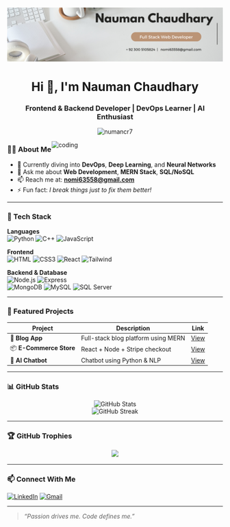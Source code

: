<!-- Banner -->
<p align="center">
  <img src="https://github.com/numancr7/numancr7/blob/main/Nauman%20Chaudhary.png" alt="Nauman Chaudhary Banner" />
</p>

<h1 align="center">Hi 👋, I'm Nauman Chaudhary</h1>
<h3 align="center">Frontend & Backend Developer | DevOps Learner | AI Enthusiast</h3>

<p align="center">
  <img src="https://komarev.com/ghpvc/?username=numancr7&label=Profile%20views&color=0e75b6&style=flat" alt="numancr7" />
</p>

<img align="right" alt="coding" width="400" src="https://camo.githubusercontent.com/7de37139d0b4c1ce40865e799b446c0e963a3dd8fb68d239707237c40604fa3d/68747470733a2f2f63646e2e6472696262626c652e636f6d2f75736572732f3733303730332f73637265656e73686f74732f363538313234332f6176656e746f2e676966" />

### 👨‍💻 About Me
- 🌱 Currently diving into **DevOps**, **Deep Learning**, and **Neural Networks**
- 💬 Ask me about **Web Development**, **MERN Stack**, **SQL/NoSQL**
- 📫 Reach me at: **nomi63558@gmail.com**
- ⚡ Fun fact: *I break things just to fix them better!*

---

### 🧰 Tech Stack

**Languages**  
![Python](https://img.shields.io/badge/-Python-333?style=flat&logo=python) 
![C++](https://img.shields.io/badge/-C++-00599C?style=flat&logo=c%2B%2B) 
![JavaScript](https://img.shields.io/badge/-JavaScript-F7DF1E?style=flat&logo=javascript&logoColor=black)

**Frontend**  
![HTML](https://img.shields.io/badge/-HTML5-E34F26?style=flat&logo=html5&logoColor=white) 
![CSS3](https://img.shields.io/badge/-CSS3-1572B6?style=flat&logo=css3) 
![React](https://img.shields.io/badge/-React-61DAFB?style=flat&logo=react) 
![Tailwind](https://img.shields.io/badge/-TailwindCSS-06B6D4?style=flat&logo=tailwind-css)

**Backend & Database**  
![Node.js](https://img.shields.io/badge/-Node.js-339933?style=flat&logo=node.js&logoColor=white) 
![Express](https://img.shields.io/badge/-Express-000?style=flat&logo=express)  
![MongoDB](https://img.shields.io/badge/-MongoDB-47A248?style=flat&logo=mongodb) 
![MySQL](https://img.shields.io/badge/-MySQL-4479A1?style=flat&logo=mysql) 
![SQL Server](https://img.shields.io/badge/-SQL%20Server-CC2927?style=flat&logo=microsoft-sql-server)

---

### 🚀 Featured Projects

| Project | Description | Link |
|--------|-------------|------|
| 📝 **Blog App** | Full-stack blog platform using MERN | [View](https://github.com/numancr7/blog-app) |
| 📦 **E-Commerce Store** | React + Node + Stripe checkout | [View](https://github.com/numancr7/ecommerce-store) |
| 🤖 **AI Chatbot** | Chatbot using Python & NLP | [View](https://github.com/numancr7/ai-chatbot) |

---

### 📊 GitHub Stats

<p align="center">
  <img src="https://github-readme-stats.vercel.app/api?username=numancr7&show_icons=true&theme=radical" alt="GitHub Stats" />
  <br/>
  <img src="https://github-readme-streak-stats.herokuapp.com/?user=numancr7&theme=radical" alt="GitHub Streak"/>
</p>

---

### 🏆 GitHub Trophies

<p align="center">
  <img src="https://github-profile-trophy.vercel.app/?username=numancr7&theme=monokai&row=1&column=6" />
</p>

---

### 📫 Connect With Me

[![LinkedIn](https://img.shields.io/badge/-LinkedIn-blue?style=flat&logo=linkedin&logoColor=white)](https://www.linkedin.com/in/nouman-raza-3b93b92a7/)
[![Gmail](https://img.shields.io/badge/-Email-D14836?style=flat&logo=gmail&logoColor=white)](mailto:nomi63558@gmail.com)

---

> _“Passion drives me. Code defines me.”_
